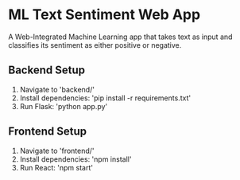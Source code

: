 # ML Text Sentiment Web App

A Web-Integrated Machine Learning app that takes text as input and classifies its sentiment as either positive or negative.

## Backend Setup
1. Navigate to 'backend/'
2. Install dependencies: 'pip install -r requirements.txt'
3. Run Flask: 'python app.py'

## Frontend Setup
1. Navigate to 'frontend/'
2. Install dependencies: 'npm install'
3. Run React: 'npm start'